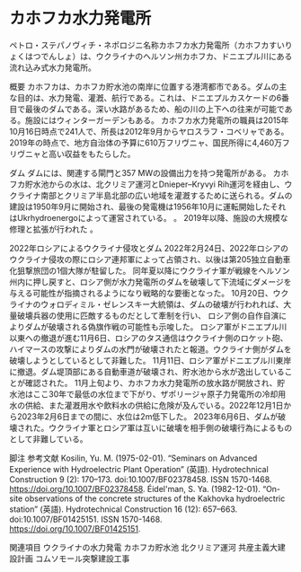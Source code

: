 # カホフカ水力発電所

ペトロ・ステパノヴィチ・ネポロジニ名称カホフカ水力発電所（カホフカすいりょくはつでんしょ）は、ウクライナのヘルソン州カホフカ、ドニエプル川にある流れ込み式水力発電所。

概要
カホフカは、カホフカ貯水池の南岸に位置する港湾都市である。ダムの主な目的は、水力発電、灌漑、航行である。これは、ドニエプルカスケードの6番目で最後のダムである。深い水路があるため、船の川の上下への往来が可能である。施設にはウィンターガーデンもある。
カホフカ水力発電所の職員は2015年10月16日時点で241人で、所長は2012年9月からヤロスラフ・コベリャである。2019年の時点で、地方自治体の予算に610万フリヴニャ、国民所得に4,460万フリヴニャと高い収益をもたらした。

ダム
ダムには、関連する閘門と357 MWの設備出力を持つ発電所がある。 カホフカ貯水池からの水は、北クリミア運河とDnieper–Kryvyi Rih運河を経由し、ウクライナ南部とクリミア半島北部の広い地域を灌漑するために送られる。ダムの建設は1950年9月に開始され、最後の発電機は1956年10月に運転開始したそれはUkrhydroenergoによって運営されている。  。
2019年以降、施設の大規模な修理と拡張が行われた 。

2022年ロシアによるウクライナ侵攻とダム
2022年2月24日、2022年ロシアのウクライナ侵攻の際にロシア連邦軍によって占領され、以後は第205独立自動車化狙撃旅団の1個大隊が駐留した。
同年夏以降にウクライナ軍が戦線をヘルソン州内に押し戻すと、ロシア側が水力発電所のダムを破壊して下流域にダメージを与える可能性が指摘されるようになり戦略的な要衝となった。
10月20日、ウクライナのウォロディミル・ゼレンスキー大統領は、ダムの破壊が行われれば、大量破壊兵器の使用に匹敵するものだとして牽制を行い、
ロシア側の自作自演によりダムが破壊される偽旗作戦の可能性も示唆した。
ロシア軍がドニエプル川以東への撤退が進む11月6日、ロシアのタス通信はウクライナ側のロケット砲、ハイマースの攻撃によりダムの水門が破壊されたと報道。ウクライナ側がダムを破壊しようとしているとして非難した。
11月11日、ロシア軍がドニエプル川東岸に撤退。ダム堤頂部にある自動車道が破壊され、貯水池から水が逸出していることが確認された。
11月上旬より、カホフカ水力発電所の放水路が開放され、貯水池はここ30年で最低の水位まで下がり、ザポリージャ原子力発電所の冷却用水の供給、また灌漑用水や飲料水の供給に危険が及んでいる。2022年12月1日から2023年2月6日までの間に、水位は2m低下した。
2023年6月6日、ダムが破壊された。ウクライナ軍とロシア軍は互いに破壊を相手側の破壊行為によるものとして非難している。

脚注
参考文献
Kosilin, Yu. M. (1975-02-01). “Seminars on Advanced Experience with Hydroelectric Plant Operation” (英語). Hydrotechnical Construction 9 (2):  170–173. doi:10.1007/BF02378458. ISSN 1570-1468. https://doi.org/10.1007/BF02378458. 
Éidel'man, S. Ya. (1982-12-01). “On-site observations of the concrete structures of the Kakhovka hydroelectric station” (英語). Hydrotechnical Construction 16 (12):  657–663. doi:10.1007/BF01425151. ISSN 1570-1468. https://doi.org/10.1007/BF01425151.

関連項目
ウクライナの水力発電
カホフカ貯水池
北クリミア運河
共産主義大建設計画
コムソモール突撃建設工事